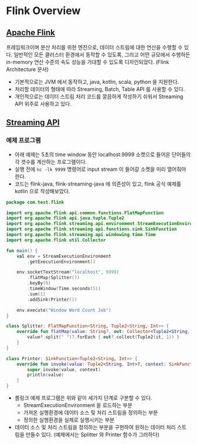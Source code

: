 # Flink Overview

## [Apache Flink](https://flink.apache.org/)
프레임워크이며 분산 처리를 위한 엔진으로, 데이터 스트림에 대한 연산을 수행할 수 있다. 일반적인 모든 클러스터 환경에서 동작할 수 있도록, 그리고 어떤 규모에서 수행하든 in-memory 연산 수준의 속도 성능을 가대할 수 있도록 디자인되었다. (Flink Architecture 문서)

* 기본적으로는 JVM 에서 동작하고, java, kotlin, scala, python 을 지원한다.
* 처리할 데이터의 형태에 따라 Streaming, Batch, Table API 를 사용할 수 있다.
* 개인적으로는 데이터 스트림 처리 코드를 깔끔하게 작성하기 쉬워서 Streaming API 위주로 사용하고 있다.

## [Streaming API](https://ci.apache.org/projects/flink/flink-docs-release-1.9/dev/datastream_api.html)

### 예제 프로그램

* 아래 예제는 5초의 time window 동안 localhost:9999 소켓으로 들어온 단어들의 각 갯수를 계산하는 프로그램이다.
* 실행 전에 `nc -lk 9999` 명령어로 input stream 이 들어갈 소켓을 미리 열어줘야 한다.
* 코드는 flink-java, flink-streaming-java 에 의존성이 있고, flink 공식 예제를 kotlin 으로 작성해보았다.

```kotlin
package com.test.flink

import org.apache.flink.api.common.functions.FlatMapFunction
import org.apache.flink.api.java.tuple.Tuple2
import org.apache.flink.streaming.api.environment.StreamExecutionEnvironment
import org.apache.flink.streaming.api.functions.sink.SinkFunction
import org.apache.flink.streaming.api.windowing.time.Time
import org.apache.flink.util.Collector

fun main() {
    val env = StreamExecutionEnvironment
        .getExecutionEnvironment()

    env.socketTextStream("localhost", 9999)
        .flatMap(Splitter())
        .keyBy(0)
        .timeWindow(Time.seconds(5))
        .sum(1)
        .addSink(Printer())

    env.execute("Window Word Count Job")
}

class Splitter: FlatMapFunction<String, Tuple2<String, Int>> {
    override fun flatMap(value: String?, out: Collector<Tuple2<String, Int>>?) {
        value?.split(" ")?.forEach { out?.collect(Tuple2(it, 1)) }
    }
}

class Printer: SinkFunction<Tuple2<String, Int>> {
    override fun invoke(value: Tuple2<String, Int>?, context: SinkFunction.Context<*>?) {
        super.invoke(value, context)
        println(value)
    }
}
```

* 플링크 예제 프로그램은 위와 같이 세가지 단계로 구분할 수 있다.
    * StreamExecutionEnvironment 을 로드하는 부분
    * 가져온 실행환경에 데이터 소스 및 처리 스트림을 정의하는 부분
    * 정의한 실행환경을 실제로 실행시키는 부분
* 데이터 소스 및 처리 스트림을 정의하는 부분을 구현하여 원하는 데이터 처리 스트림을 만들수 있다. (예제에서는 Splitter 와 Printer 함수가 그러하다)
